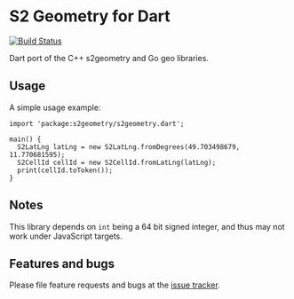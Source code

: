 # S2 Geometry for Dart

[![Build Status](https://travis-ci.org/nbspou/dart-s2geometry.svg?branch=develop)](https://travis-ci.org/nbspou/dart-s2geometry)

Dart port of the C++ s2geometry and Go geo libraries.

## Usage

A simple usage example:

```
import 'package:s2geometry/s2geometry.dart';

main() {
  S2LatLng latLng = new S2LatLng.fromDegrees(49.703498679, 11.770681595);
  S2CellId cellId = new S2CellId.fromLatLng(latLng);
  print(cellId.toToken());
}
```

## Notes

This library depends on `int` being a 64 bit signed integer, and thus may not work under JavaScript targets.

## Features and bugs

Please file feature requests and bugs at the [issue tracker][tracker].

[tracker]: https://github.com/nbspou/dart-s2geometry/issues
